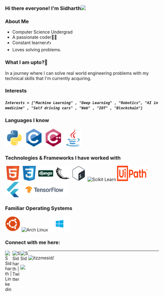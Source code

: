 ### Hi there everyone! I'm Sidharth<img src="https://github.com/TheDudeThatCode/TheDudeThatCode/blob/master/Assets/Hi.gif" width="26px">
### About Me
- Computer Science Undergrad
- A passionate coder🧑‍💻 
- Constant learner✍️ 
- Loves solving problems.
### What I am upto?🎯
In a journey where I can solve real world engineering problems with my technical skills that I'm currently acquiring.
### Interests
##### ` Interests = ["Machine Learning" , "Deep Learning" , "Robotics", "AI in medicine" , "Self driving cars" , "Web" , "IOT" , "Blockchain"] `
### Languages I know
<p align="left">
  <img src="https://raw.githubusercontent.com/devicons/devicon/master/icons/python/python-original.svg" alt="Python" width="60" height="60" />
  <img src="https://raw.githubusercontent.com/devicons/devicon/7a4ca8aa871d6dca81691e018d31eed89cb70a76/icons/c/c-original.svg" alt="C" width="60" height="60" />
  <img src="https://raw.githubusercontent.com/devicons/devicon/7a4ca8aa871d6dca81691e018d31eed89cb70a76/icons/cplusplus/cplusplus-original.svg" alt="C++"           width="60" height="60" />
  <img src="https://raw.githubusercontent.com/devicons/devicon/7a4ca8aa871d6dca81691e018d31eed89cb70a76/icons/java/java-original.svg" alt="Java" width="60"         height="60" />
</p>

### Technologies & Frameworks I have worked with
  <p align="left">
  <img src="https://raw.githubusercontent.com/devicons/devicon/7a4ca8aa871d6dca81691e018d31eed89cb70a76/icons/html5/html5-original.svg" alt="HTML" width="50"       height="50"/>
  <img src="https://raw.githubusercontent.com/devicons/devicon/7a4ca8aa871d6dca81691e018d31eed89cb70a76/icons/css3/css3-original.svg" alt="CSS" width="50"           height="50"/>
  <img src="https://raw.githubusercontent.com/devicons/devicon/7a4ca8aa871d6dca81691e018d31eed89cb70a76/icons/django/django-original.svg" alt="Django" width="50"   height="50"/>
  <img src="https://raw.githubusercontent.com/devicons/devicon/7a4ca8aa871d6dca81691e018d31eed89cb70a76/icons/flask/flask-original.svg" alt="Flask" width="50"       height="50"/>
  <img src="https://raw.githubusercontent.com/devicons/devicon/7a4ca8aa871d6dca81691e018d31eed89cb70a76/icons/bash/bash-original.svg" alt="Bash" width="50"         height="50"/>
  <img src="https://raw.githubusercontent.com/scikit-learn/scikit-learn/main/doc/logos/scikit-learn-logo.png" alt="Scikit Learn" width="100" height="60"/>
  <img src="https://raw.githubusercontent.com/itzzmesid/itzzmesid/main/assets/uipath.png" alt="UiPath" width="100" height="50"/>
  <img src="https://github.com/devicons/devicon/blob/master/icons/flutter/flutter-original.svg" alt="Flutter" width="50" height="50"/>
  <img src="https://raw.githubusercontent.com/itzzmesid/itzzmesid/main/assets/tf.png" alt="TensorFlow" width="150" height="50/">
  </p>

### Familiar Operating Systems
  <p align="left">
  <img src="https://raw.githubusercontent.com/devicons/devicon/7a4ca8aa871d6dca81691e018d31eed89cb70a76/icons/ubuntu/ubuntu-plain.svg" alt="Ubuntu" width="50"       height="50"/>
  <img src="https://archlinux.org/static/logos/archlinux-logo-dark-90dpi.ebdee92a15b3.png" alt="Arch Linux" width="150" height="50"/>
  <img src="https://raw.githubusercontent.com/itzzmesid/itzzmesid/main/assets/windows.png" alt="Windows" widht="50" height="50"/>
  </p>

### Connect with me here:  
<a href="https://www.linkedin.com/in/ssidharths/">
    <img align="left" alt="S Sidharth | Linkedin" width="24px" src="https://github.com/TheDudeThatCode/TheDudeThatCode/blob/master/Assets/Linkedin.svg" />
</a>
<a href="https://twitter.com/itzzme_sid">
    <img align="left" alt="S Sidharth | Twitter" width="26px" src="https://github.com/TheDudeThatCode/TheDudeThatCode/blob/master/Assets/Twitter.svg" />
</a>
<a href="mailto:sidharths550@gmail.com">
  <img align="left" alt="S Sidharth | Gmail" width="26px" height="32" src="https://github.com/TheDudeThatCode/TheDudeThatCode/blob/master/Assets/Gmail.svg" />
</a>

---

<p align="left"> <img src=https://komarev.com/ghpvc/?username=itzzmesid alt=itzzmesid/></p>
<img src="https://github-readme-stats.vercel.app/api?username=itzzmesid&&show_icons=true&title_color=ffffff&icon_color=00ffff&text_color=daf7dc&bg_color=151515">

<!--
**binarymatter/binarymatter** is a ✨ _special_ ✨ repository because its `README.md` (this file) appears on your GitHub profile.

Here are some ideas to get you started:

- 🔭 I’m currently working on ...
- 🌱 I’m currently learning ...
- 👯 I’m looking to collaborate on ...
- 🤔 I’m looking for help with ...
- 💬 Ask me about ...
- 📫 How to reach me: ...
- 😄 Pronouns: ...
- ⚡ Fun fact: ...
-->


